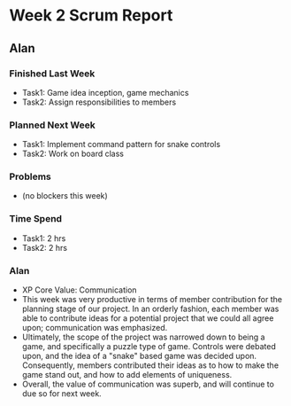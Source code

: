 # Week 2 Scrum Report 

## Alan

### Finished Last Week
- Task1: Game idea inception, game mechanics
- Task2: Assign responsibilities to members

### Planned Next Week
- Task1: Implement command pattern for snake controls
- Task2: Work on board class

### Problems
- (no blockers this week)

### Time Spend

- Task1: 2 hrs
- Task2: 2 hrs

### Alan
- XP Core Value: Communication
- This week was very productive in terms of member contribution for the planning stage of our project. In an orderly fashion, each member was able to contribute ideas for a potential project that we could all agree upon; communication was emphasized.
- Ultimately, the scope of the project was narrowed down to being a game, and specifically a puzzle type of game. Controls were debated upon, and the idea of a "snake" based game was decided upon. Consequently, members contributed their ideas as to how to make the game stand out, and how to add elements of uniqueness.
- Overall, the value of communication was superb, and will continue to due so for next week.
